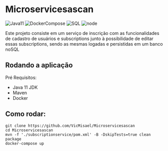 # Microservicesascan
![Java11](https://img.shields.io/badge/Java-11-orange)
![DockerCompose](https://img.shields.io/badge/-Docker%20Compose-blue)
![SQL](https://img.shields.io/badge/-Postgres-lightgrey)
![node](https://img.shields.io/badge/-NodeJS-green)
 
 Este projeto consiste em um serviço de inscrição com as funcionalidades de cadastro de usuários e subscriptions junto à possibilidade de editar essas subscriptions, sendo as mesmas logadas e persistidas em um banco noSQL

## Rodando a aplicação
Pré Requisitos:
* Java 11 JDK 
* Maven
* Docker
## Como rodar:
```console
git clone https://github.com/VicMisael/Microservicesascan
cd Microservicesascan
mvn -f './subscriptionservice/pom.xml' -B -DskipTests=true clean package
docker-compose up

```